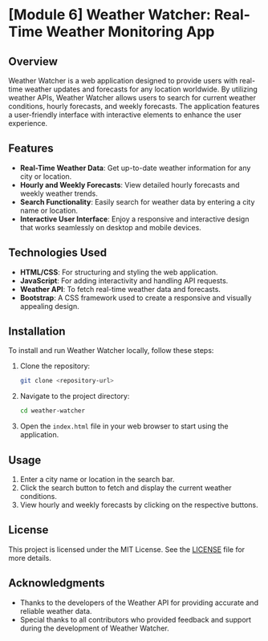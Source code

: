 
# [Module 6] Weather Watcher: Real-Time Weather Monitoring App

## Overview

Weather Watcher is a web application designed to provide users with real-time weather updates and forecasts for any location worldwide. By utilizing weather APIs, Weather Watcher allows users to search for current weather conditions, hourly forecasts, and weekly forecasts. The application features a user-friendly interface with interactive elements to enhance the user experience.

## Features

- **Real-Time Weather Data**: Get up-to-date weather information for any city or location.
- **Hourly and Weekly Forecasts**: View detailed hourly forecasts and weekly weather trends.
- **Search Functionality**: Easily search for weather data by entering a city name or location.
- **Interactive User Interface**: Enjoy a responsive and interactive design that works seamlessly on desktop and mobile devices.

## Technologies Used

- **HTML/CSS**: For structuring and styling the web application.
- **JavaScript**: For adding interactivity and handling API requests.
- **Weather API**: To fetch real-time weather data and forecasts.
- **Bootstrap**: A CSS framework used to create a responsive and visually appealing design.

## Installation

To install and run Weather Watcher locally, follow these steps:

1. Clone the repository:
   ```bash
   git clone <repository-url>
   ```
2. Navigate to the project directory:
   ```bash
   cd weather-watcher
   ```
3. Open the `index.html` file in your web browser to start using the application.

## Usage

1. Enter a city name or location in the search bar.
2. Click the search button to fetch and display the current weather conditions.
3. View hourly and weekly forecasts by clicking on the respective buttons.

## License

This project is licensed under the MIT License. See the [LICENSE](LICENSE) file for more details.

## Acknowledgments

- Thanks to the developers of the Weather API for providing accurate and reliable weather data.
- Special thanks to all contributors who provided feedback and support during the development of Weather Watcher.
